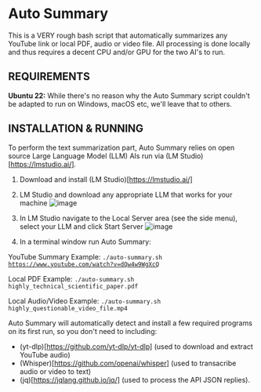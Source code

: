 # Auto Summary
This is a VERY rough bash script that automatically summarizes any YouTube link or local PDF, audio or video file. All processing is done locally and thus requires a decent CPU and/or GPU for the two AI's to run.

## REQUIREMENTS
**Ubuntu 22:** While there's no reason why the Auto Summary script couldn't be adapted to run on Windows, macOS etc, we'll leave that to others.

## INSTALLATION & RUNNING
To perform the text summarization part, Auto Summary relies on open source Large Language Model (LLM) AIs run via (LM Studio)[https://lmstudio.ai/].

1. Download and install (LM Studio)[https://lmstudio.ai/]

2. LM Studio and download any appropriate LLM that works for your machine
![image](https://github.com/athena-alpha/auto-summary/assets/97640728/86d7dd00-e64d-409e-8a43-820665728cb9)

3. In LM Studio navigate to the Local Server area (see the side menu), select your LLM and click Start Server
![image](https://github.com/athena-alpha/auto-summary/assets/97640728/f37d94f2-2c21-47fe-a428-79ee305d42bd)

4. In a terminal window run Auto Summary:

YouTube Summary Example:
<code>./auto-summary.sh https://www.youtube.com/watch?v=dQw4w9WgXcQ</code>

Local PDF Example:
<code>./auto-summary.sh highly_technical_scientific_paper.pdf</code>

Local Audio/Video Example:
<code>./auto-summary.sh highly_questionable_video_file.mp4</code>

Auto Summary will automatically detect and install a few required programs on its first run, so you don't need to  including:
- (yt-dlp)[https://github.com/yt-dlp/yt-dlp] (used to download and extract YouTube audio)
- (Whisper)[https://github.com/openai/whisper] (used to transacribe audio or video to text)
- (jq)[https://jqlang.github.io/jq/] (used to process the API JSON replies).
